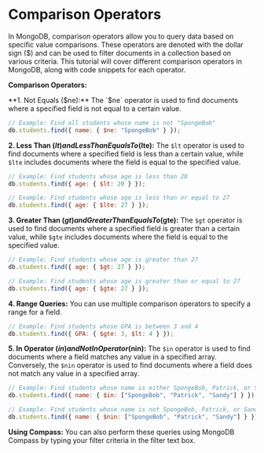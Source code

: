 # Comparison Operators


In MongoDB, comparison operators allow you to query data based on specific value comparisons. These operators are denoted with the dollar sign ($) and can be used to filter documents in a collection based on various criteria. This tutorial will cover different comparison operators in MongoDB, along with code snippets for each operator.

**Comparison Operators:**

**1. Not Equals ($ne):**
The `$ne` operator is used to find documents where a specified field is not equal to a certain value.

```javascript
// Example: Find all students whose name is not "SpongeBob"
db.students.find({ name: { $ne: "SpongeBob" } });
```

**2. Less Than ($lt) and Less Than Equals To ($lte):**
The `$lt` operator is used to find documents where a specified field is less than a certain value, while `$lte` includes documents where the field is equal to the specified value.

```javascript
// Example: Find students whose age is less than 20
db.students.find({ age: { $lt: 20 } });

// Example: Find students whose age is less than or equal to 27
db.students.find({ age: { $lte: 27 } });
```

**3. Greater Than ($gt) and Greater Than Equals To ($gte):**
The `$gt` operator is used to find documents where a specified field is greater than a certain value, while `$gte` includes documents where the field is equal to the specified value.

```javascript
// Example: Find students whose age is greater than 27
db.students.find({ age: { $gt: 27 } });

// Example: Find students whose age is greater than or equal to 27
db.students.find({ age: { $gte: 27 } });
```

**4. Range Queries:**
You can use multiple comparison operators to specify a range for a field.

```javascript
// Example: Find students whose GPA is between 3 and 4
db.students.find({ GPA: { $gte: 3, $lt: 4 } });
```

**5. In Operator ($in) and Not In Operator ($nin):**
The `$in` operator is used to find documents where a field matches any value in a specified array. Conversely, the `$nin` operator is used to find documents where a field does not match any value in a specified array.

```javascript
// Example: Find students whose name is either SpongeBob, Patrick, or Sandy
db.students.find({ name: { $in: ["SpongeBob", "Patrick", "Sandy"] } });

// Example: Find students whose name is not SpongeBob, Patrick, or Sandy
db.students.find({ name: { $nin: ["SpongeBob", "Patrick", "Sandy"] } });
```

**Using Compass:**
You can also perform these queries using MongoDB Compass by typing your filter criteria in the filter text box.
